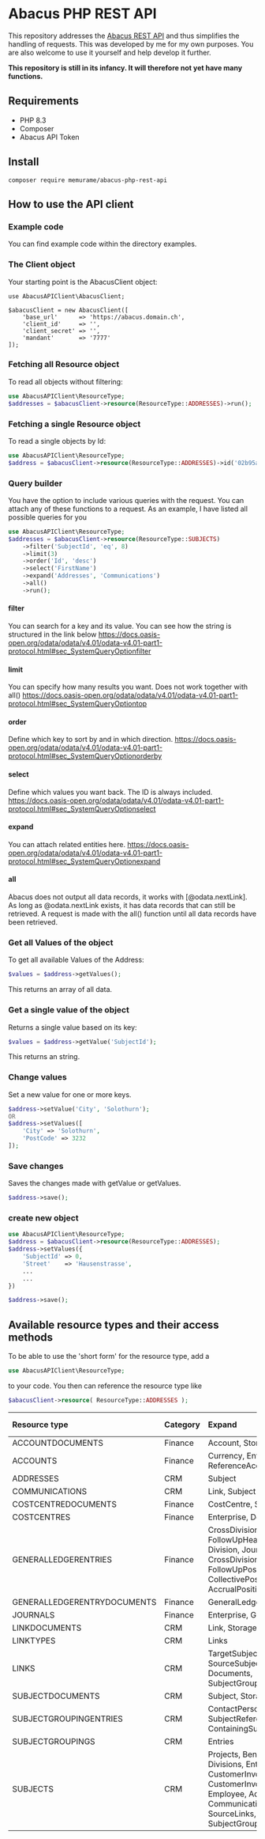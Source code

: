 # Abacus PHP REST API
This repository addresses the [Abacus REST API](https://apihub.abacus.ch/) and thus simplifies the handling of requests.
This was developed by me for my own purposes.
You are also welcome to use it yourself and help develop it further.

**This repository is still in its infancy.
It will therefore not yet have many functions.**

## Requirements
- PHP 8.3
- Composer
- Abacus API Token

## Install
```
composer require memurame/abacus-php-rest-api
```

## How to use the API client
### Example code
You can find example code within the directory examples.

### The Client object
Your starting point is the AbacusClient object:
```
use AbacusAPIClient\AbacusClient;

$abacusClient = new AbacusClient([
    'base_url'      => 'https://abacus.domain.ch',
    'client_id'     => '',
    'client_secret' => '',
    'mandant'       => '7777'
]);

```

### Fetching all Resource object
To read all objects without filtering:
```php
use AbacusAPIClient\ResourceType;
$addresses = $abacusClient->resource(ResourceType::ADDRESSES)->run();
```

### Fetching a single Resource object
To read a single objects by Id:
```php
use AbacusAPIClient\ResourceType;
$address = $abacusClient->resource(ResourceType::ADDRESSES)->id('02b95ac0-e9ed-e201-175a-c2d220524153')->run();
```

### Query builder
You have the option to include various queries with the request.
You can attach any of these functions to a request.
As an example, I have listed all possible queries for you
```php
use AbacusAPIClient\ResourceType;
$addresses = $abacusClient->resource(ResourceType::SUBJECTS)
    ->filter('SubjectId', 'eq', 8)
    ->limit(3)
    ->order('Id', 'desc')
    ->select('FirstName')
    ->expand('Addresses', 'Communications')
    ->all()
    ->run();
```
#### filter
You can search for a key and its value. You can see how the string is structured in the link below
https://docs.oasis-open.org/odata/odata/v4.01/odata-v4.01-part1-protocol.html#sec_SystemQueryOptionfilter

#### limit
You can specify how many results you want.
Does not work together with all()
https://docs.oasis-open.org/odata/odata/v4.01/odata-v4.01-part1-protocol.html#sec_SystemQueryOptiontop

#### order
Define which key to sort by and in which direction.
https://docs.oasis-open.org/odata/odata/v4.01/odata-v4.01-part1-protocol.html#sec_SystemQueryOptionorderby
#### select
Define which values you want back. The ID is always included.
https://docs.oasis-open.org/odata/odata/v4.01/odata-v4.01-part1-protocol.html#sec_SystemQueryOptionselect

#### expand
You can attach related entities here.
https://docs.oasis-open.org/odata/odata/v4.01/odata-v4.01-part1-protocol.html#sec_SystemQueryOptionexpand

#### all
Abacus does not output all data records, it works with [@odata.nextLink]. As long as @odata.nextLink exists, it has data records that can still be retrieved. 
A request is made with the all() function until all data records have been retrieved.




### Get all Values of the object
To get all available Values of the Address:
```php
$values = $address->getValues();
```
This returns an array of all data.

### Get a single value of the object
Returns a single value based on its key:
```php
$values = $address->getValue('SubjectId');
```
This returns an string.

### Change values
Set a new value for one or more keys.
```php
$address->setValue('City', 'Solothurn');
OR
$address->setValues([
    'City' => 'Solothurn', 
    'PostCode' => 3232
]);
```

### Save changes
Saves the changes made with getValue or getValues.
```php
$address->save();
```

### create new object
```php
use AbacusAPIClient\ResourceType;
$address = $abacusClient->resource(ResourceType::ADDRESSES);
$address->setValues({
    'SubjectId' => 0,
    'Street'    => 'Hausenstrasse',
    ...
    ...
})

$address->save();
```

## Available resource types and their access methods

To be able to use the 'short form' for the resource type, add a
```php
use AbacusAPIClient\ResourceType;
```

to your code. You then can reference the resource type like
```php
$abacusClient->resource( ResourceType::ADDRESSES );
```

| Resource type               | Category | Expand                                                                                                                                                                                                                      | Implemented & tested |
|:----------------------------|:---------|:----------------------------------------------------------------------------------------------------------------------------------------------------------------------------------------------------------------------------|:--------------------:|
| ACCOUNTDOCUMENTS            | Finance  | Account, Storage                                                                                                                                                                                                            |            &#10004;  |
| ACCOUNTS                    | Finance  | Currency, Enterprise, ReferenceAccount, Documents                                                                                                                                                                           | &#10004;              |
| ADDRESSES                   | CRM      | Subject                                                                                                                                                                                                                     | &#10004;              |
| COMMUNICATIONS              | CRM      | Link, Subject                                                                                                                                                                                                               | &#10004;              |
| COSTCENTREDOCUMENTS         | Finance  | CostCentre, Storage                                                                                                                                                                                                         | &#10004;              |
| COSTCENTRES                 | Finance  | Enterprise, Documents                                                                                                                                                                                                       | &#10004;              |
| GENERALLEDGERENTRIES        | Finance  | CrossDivisionHeader, FollowUpHeader,CollectiveHeader, Division, Journal, AccrualHeader, CrossDivisionPositions, FollowUpPositions, CollectivePositions, AccrualPositions, Documents                                         | &#10004;              |
| GENERALLEDGERENTRYDOCUMENTS | Finance  | GeneralLedgerEntry, Storage                                                                                                                                                                                                 | &#10004;              |
| JOURNALS                    | Finance  | Enterprise, GeneralLedgerEntries                                                                                                                                                                                            | &#10004;              |
| LINKDOCUMENTS               | CRM      | Link, Storage                                                                                                                                                                                                               | &#10004;              |
| LINKTYPES                   | CRM      | Links                                                                                                                                                                                                                       | &#10004;              |
| LINKS                       | CRM      | TargetSubject, LinkType, SourceSubject, Communications, Documents, SubjectGroupingEntries                                                                                                                                   | &#10004;              |
| SUBJECTDOCUMENTS            | CRM      | Subject, Storage                                                                                                                                                                                                            | &#10004;              |
| SUBJECTGROUPINGENTRIES      | CRM      | ContactPersonReference, SubjectReference, ContainingSubjectGrouping                                                                                                                                                         | &#10004;              |
| SUBJECTGROUPINGS            | CRM      | Entries                                                                                                                                                                                                                     | &#10004;              |
| SUBJECTS                    | CRM      | Projects, BeneficiaryAccounts, Divisions, Enterprises, Customers, CustomerInvoicesForReminder, CustomerInvoicesForSubject, Employee, Addresses, Communications, TargetLinks, SourceLinks, Documents, SubjectGroupingEntries | &#10004;              |
